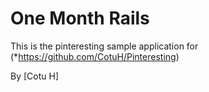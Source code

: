# One Month Rails

This is the pinteresting sample application for (*https://github.com/CotuH/Pinteresting)

By [Cotu H]
